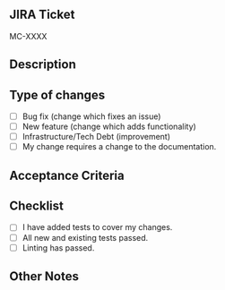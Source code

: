 ## JIRA Ticket
MC-XXXX

## Description
<!-- Please include a summary of the change and/or which issue is fixed. Please also include relevant context or decisions made. -->

## Type of changes
<!--- What types of changes does your code introduce? Put an `x` in all the boxes that apply or check the box after the PR is open -->
- [ ] Bug fix (change which fixes an issue)
- [ ] New feature (change which adds functionality)
- [ ] Infrastructure/Tech Debt (improvement)
- [ ] My change requires a change to the documentation.

## Acceptance Criteria
<!-- Please describe, at a high level, the acceptance criteria of this new feature or bug fix so that reviewers know how the code should behave under different conditions. -->

## Checklist
<!--- What types of changes does your code introduce? Put an `x` in all the boxes that apply or check the box after the PR is open -->
- [ ] I have added tests to cover my changes.
- [ ] All new and existing tests passed.
- [ ] Linting has passed.

## Other Notes
<!-- Please include any other relevant information -->

